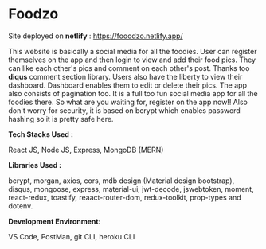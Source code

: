# Foodzo
Site deployed on **netlify** : https://fooodzo.netlify.app/

This website is basically a social media for all the foodies. User can register themselves on the app and then login to view and add their food pics. They can like each other's pics and comment on each other's post. Thanks too **diqus** comment section library. Users also have the liberty to view their dashboard. Dashboard enables them to edit or delete their pics. The app also consists of pagination too. It is a full too fun social media app for all the foodies there. So what are you waiting for, register on the app now!!
Also don't worry for security, it is based on bcrypt which enables password hashing so it is pretty safe here.

**Tech Stacks Used :**

React JS, Node JS, Express, MongoDB (MERN)

**Libraries Used :**

bcrypt, morgan, axios, cors, mdb design (Material design bootstrap), disqus, mongoose, express, material-ui, jwt-decode, jswebtoken, moment, react-redux, toastify, reaact-router-dom, redux-toolkit, prop-types and dotenv.

**Development Environment:**

VS Code, PostMan, git CLI, heroku CLI
